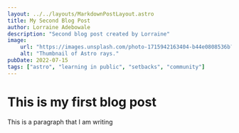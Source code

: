 ```yaml
--- 
layout: ../../layouts/MarkdownPostLayout.astro
title: My Second Blog Post
author: Lorraine Adebowale
description: "Second blog post created by Lorraine"
image:
    url: "https://images.unsplash.com/photo-1715942163404-b44e0808536b?w=500&auto=format&fit=crop&q=60&ixlib=rb-4.0.3&ixid=M3wxMjA3fDB8MHxlZGl0b3JpYWwtZmVlZHw4fHx8ZW58MHx8fHx8"
    alt: "Thumbnail of Astro rays."
pubDate: 2022-07-15
tags: ["astro", "learning in public", "setbacks", "community"]
---
```

<H1>
This is my first blog post
</H1>
<p> This is a paragraph that I am writing </>